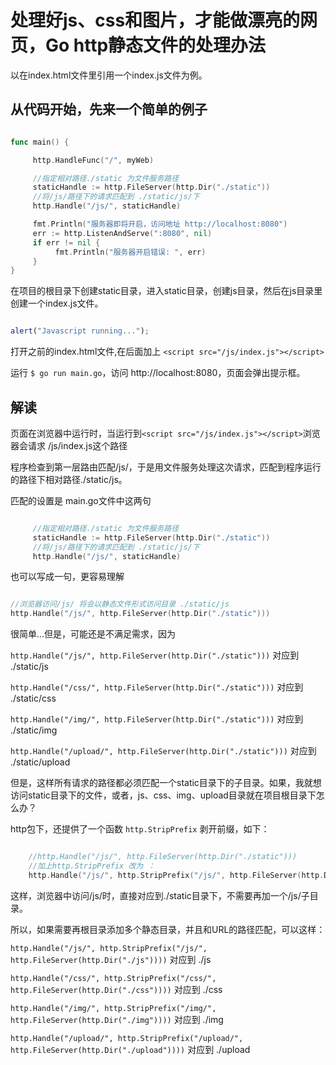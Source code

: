 # 处理好js、css和图片，才能做漂亮的网页，Go http静态文件的处理办法

以在index.html文件里引用一个index.js文件为例。

## 从代码开始，先来一个简单的例子

```go

func main() {

     http.HandleFunc("/", myWeb)

     //指定相对路径./static 为文件服务路径
     staticHandle := http.FileServer(http.Dir("./static"))
     //将/js/路径下的请求匹配到 ./static/js/下
     http.Handle("/js/", staticHandle)

     fmt.Println("服务器即将开启，访问地址 http://localhost:8080")
     err := http.ListenAndServe(":8080", nil)
     if err != nil {
          fmt.Println("服务器开启错误: ", err)
     }
}

```

在项目的根目录下创建static目录，进入static目录，创建js目录，然后在js目录里创建一个index.js文件。

```javascript

alert("Javascript running...");

```

打开之前的index.html文件,在</body>后面加上 `<script src="/js/index.js"></script>`

运行 `$ go run main.go`，访问 http://localhost:8080，页面会弹出提示框。

## 解读

页面在浏览器中运行时，当运行到`<script src="/js/index.js"></script>`浏览器会请求 /js/index.js这个路径

程序检查到第一层路由匹配/js/，于是用文件服务处理这次请求，匹配到程序运行的路径下相对路径./static/js。

匹配的设置是 main.go文件中这两句

```go 

     //指定相对路径./static 为文件服务路径
     staticHandle := http.FileServer(http.Dir("./static"))
     //将/js/路径下的请求匹配到 ./static/js/下
     http.Handle("/js/", staticHandle)

```

也可以写成一句，更容易理解

```go

//浏览器访问/js/ 将会以静态文件形式访问目录 ./static/js
http.Handle("/js/", http.FileServer(http.Dir("./static")))

```

很简单...但是，可能还是不满足需求，因为

`http.Handle("/js/", http.FileServer(http.Dir("./static")))` 对应到 ./static/js

`http.Handle("/css/", http.FileServer(http.Dir("./static")))` 对应到 ./static/css

`http.Handle("/img/", http.FileServer(http.Dir("./static")))` 对应到 ./static/img

`http.Handle("/upload/", http.FileServer(http.Dir("./static")))` 对应到 ./static/upload

但是，这样所有请求的路径都必须匹配一个static目录下的子目录。如果，我就想访问static目录下的文件，或者，js、css、img、upload目录就在项目根目录下怎么办？

http包下，还提供了一个函数 `http.StripPrefix` 剥开前缀，如下：

```go

    //http.Handle("/js/", http.FileServer(http.Dir("./static")))
    //加上http.StripPrefix 改为 ：
    http.Handle("/js/", http.StripPrefix("/js/", http.FileServer(http.Dir("./static"))))

```

这样，浏览器中访问/js/时，直接对应到./static目录下，不需要再加一个/js/子目录。

所以，如果需要再根目录添加多个静态目录，并且和URL的路径匹配，可以这样：

`http.Handle("/js/", http.StripPrefix("/js/", http.FileServer(http.Dir("./js"))))` 对应到 ./js

`http.Handle("/css/", http.StripPrefix("/css/", http.FileServer(http.Dir("./css"))))` 对应到 ./css

`http.Handle("/img/", http.StripPrefix("/img/", http.FileServer(http.Dir("./img"))))` 对应到 ./img

`http.Handle("/upload/", http.StripPrefix("/upload/", http.FileServer(http.Dir("./upload"))))` 对应到 ./upload

